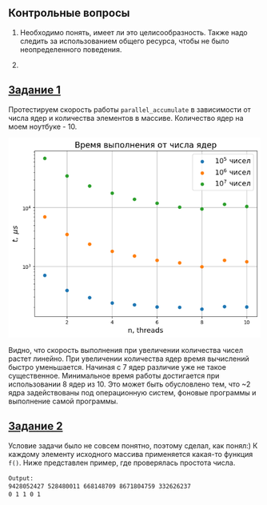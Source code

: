 ## Контрольные вопросы

1. Необходимо понять, имеет ли это целисообразность. Также надо следить за использованием общего ресурса, чтобы не было неопределенного поведения.

2.


## [Задание 1](./main1.cpp)

Протестируем скорость работы `parallel_accumulate` в зависимости от числа ядер и количества элементов в массиве. Количество ядер на моем ноутбуке - 10.

![alt text](./speed.png)

Видно, что скорость выполнения при увеличении количества чисел растет линейно. При увеличении количества ядер время вычислений быстро уменьшается. Начиная с 7 ядер различие уже не такое существенное. Минимальное время работы достигается при использовании 8 ядер из 10. Это может быть обусловлено тем, что ~2 ядра задействованы под операционную систем, фоновые программы и выполнение самой программы.


## [Задание 2](./main2.cpp)

Условие задачи было не совсем понятно, поэтому сделал, как понял:)
К каждому элементу исходного массива применяется какая-то функция `f()`. Ниже представлен пример, где проверялась простота числа.
```
Output:
9428052427 528480011 668148709 8671804759 332626237
0 1 1 0 1
```
